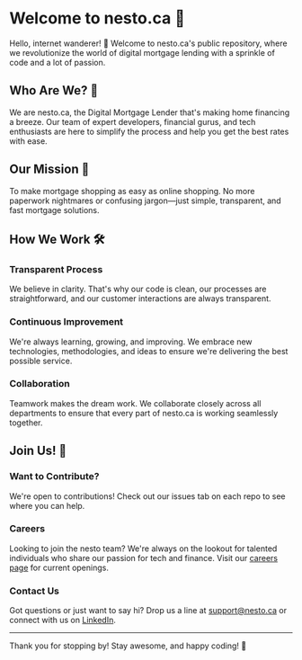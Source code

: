 # Welcome to nesto.ca 🚀

Hello, internet wanderer! 👋 Welcome to nesto.ca's public repository, where we revolutionize the world of digital mortgage lending with a sprinkle of code and a lot of passion. 

## Who Are We? 🤔

We are nesto.ca, the Digital Mortgage Lender that's making home financing a breeze. Our team of expert developers, financial gurus, and tech enthusiasts are here to simplify the process and help you get the best rates with ease.

## Our Mission 🏡

To make mortgage shopping as easy as online shopping. No more paperwork nightmares or confusing jargon—just simple, transparent, and fast mortgage solutions.

## How We Work 🛠️

### Transparent Process
We believe in clarity. That's why our code is clean, our processes are straightforward, and our customer interactions are always transparent.

### Continuous Improvement
We're always learning, growing, and improving. We embrace new technologies, methodologies, and ideas to ensure we're delivering the best possible service.

### Collaboration
Teamwork makes the dream work. We collaborate closely across all departments to ensure that every part of nesto.ca is working seamlessly together.

## Join Us! 🤝

### Want to Contribute?
We're open to contributions! Check out our issues tab on each repo to see where you can help.

### Careers
Looking to join the nesto team? We're always on the lookout for talented individuals who share our passion for tech and finance. Visit our [careers page](https://nesto.ca/careers) for current openings.

### Contact Us
Got questions or just want to say hi? Drop us a line at [support@nesto.ca](mailto:support@nesto.ca) or connect with us on [LinkedIn](https://www.linkedin.com/company/nesto-ca).

---

Thank you for stopping by! Stay awesome, and happy coding! 💙
